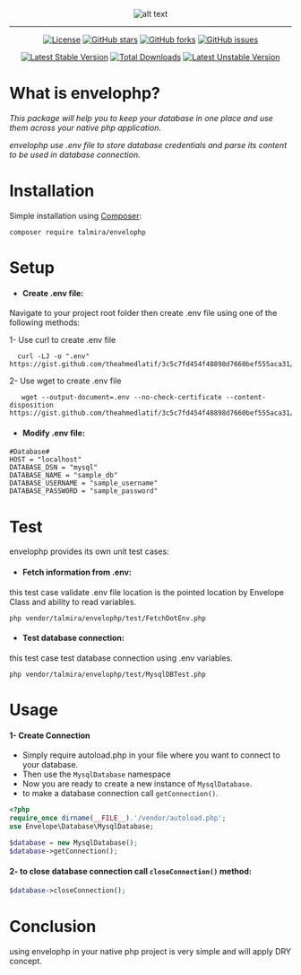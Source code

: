 

<div align="center">

![alt text](https://am3pap005files.storage.live.com/y4mGrqQ1xWER1KedWl1QYgik-mZ91I80_fdzVmUKh76YLISSXFIkZ_e5q7OyJBxUw064r6oDqjrPjl-XeG4DJ9FFmh8uDo7Ebm6fu9MNSHfL5Y4EgEGLQAB1JyE1F5L2SNYstiD6ux8aHL4_d3iZcNGBhvXZtoJpvU7MiGR8GR2th0TAS0ewpoacCYdocYLBnvt?width=568&height=138&cropmode=none "Envelophp")

___

[![License](https://poser.pugx.org/talmira/envelophp/license)](//packagist.org/packages/talmira/envelophp)
[![GitHub stars](https://img.shields.io/github/stars/theahmedlatif/envelophp)](https://github.com/theahmedlatif/envelophp/stargazers)
[![GitHub forks](https://img.shields.io/github/forks/theahmedlatif/envelophp)](https://github.com/theahmedlatif/envelophp/network)
[![GitHub issues](https://img.shields.io/github/issues/theahmedlatif/envelophp)](https://github.com/theahmedlatif/envelophp/issues)

[![Latest Stable Version](https://poser.pugx.org/talmira/envelophp/v)](//packagist.org/packages/talmira/envelophp) 
[![Total Downloads](https://poser.pugx.org/talmira/envelophp/downloads)](//packagist.org/packages/talmira/envelophp) 
[![Latest Unstable Version](https://poser.pugx.org/talmira/envelophp/v/unstable)](//packagist.org/packages/talmira/envelophp) 
</div>

# What is envelophp?
*This package will help you to keep your database in one place and use them across your native php application.* <br>

*envelophp use .env file to store database credentials and parse its content to be used in database connection.*

# Installation
Simple installation using [Composer](https://getcomposer.org/):
```shell script
composer require talmira/envelophp
```

# Setup
- #### Create .env file:
Navigate to your project root folder then create .env file using one of the following methods:

1- Use curl to create .env file

```shell script
  curl -LJ -o ".env" https://gist.github.com/theahmedlatif/3c5c7fd454f48898d7660bef555aca31/raw
```

2- Use wget to create .env file

```shell script
   wget --output-document=.env --no-check-certificate --content-disposition https://gist.github.com/theahmedlatif/3c5c7fd454f48898d7660bef555aca31/raw
```
- #### Modify .env file:
```dotenv
#Database#
HOST = "localhost"
DATABASE_DSN = "mysql"
DATABASE_NAME = "sample_db"
DATABASE_USERNAME = "sample_username"
DATABASE_PASSWORD = "sample_password"
```

# Test
envelophp provides its own unit test cases:
- #### Fetch information from .env:
this test case validate .env file location is the pointed location by Envelope Class and ability to read variables.
```shell script
php vendor/talmira/envelophp/test/FetchDotEnv.php
```

- #### Test database connection:
this test case test database connection using .env variables.
```shell script
php vendor/talmira/envelophp/test/MysqlDBTest.php
```

# Usage

#### 1- Create Connection
- Simply require autoload.php in your file where you want to connect to your database.
- Then use the `MysqlDatabase` namespace
- Now you are ready to create a new instance of `MysqlDatabase`.
- to make a database connection call `getConnection()`.

```php
<?php
require_once dirname(__FILE__).'/vendor/autoload.php';
use Envelope\Database\MysqlDatabase;

$database = new MysqlDatabase();
$database->getConnection();
```

#### 2- to close database connection call `closeConnection()` method:

```php
$database->closeConnection();
```

# Conclusion
using envelophp in your native php project is very simple and will apply DRY concept.